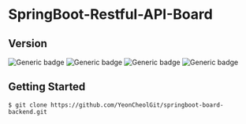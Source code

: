 # SpringBoot-Restful-API-Board

## Version
![Generic badge](https://img.shields.io/badge/jdk-11-red.svg)
![Generic badge](https://img.shields.io/badge/springboot-2.4.4-green.svg)
![Generic badge](https://img.shields.io/badge/swagger2-2.6.1-lightgreen.svg)
![Generic badge](https://img.shields.io/badge/lombok-1.18.18-yellow.svg)


## Getting Started
```
$ git clone https://github.com/YeonCheolGit/springboot-board-backend.git
```
